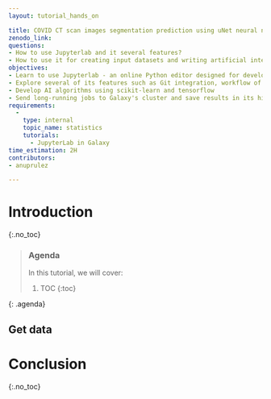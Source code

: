 ```yaml
---
layout: tutorial_hands_on

title: COVID CT scan images segmentation prediction using uNet neural network in GPU-powered Jupyterlab
zenodo_link: 
questions:
- How to use Jupyterlab and it several features?
- How to use it for creating input datasets and writing artificial intelligence (AI) algorithms?
objectives:
- Learn to use Jupyterlab - an online Python editor designed for developing AI algorithms
- Explore several of its features such as Git integration, workflow of jupyter notebook, integration to Galaxy
- Develop AI algorithms using scikit-learn and tensorflow
- Send long-running jobs to Galaxy's cluster and save results in its history
requirements:
  -
    type: internal
    topic_name: statistics
    tutorials:
      - JupyterLab in Galaxy
time_estimation: 2H
contributors:
- anuprulez

---
```


# Introduction
{:.no_toc}



> ### Agenda
>
> In this tutorial, we will cover:
>
> 1. TOC
> {:toc}
>
{: .agenda}

## Get data


# Conclusion
{:.no_toc}
